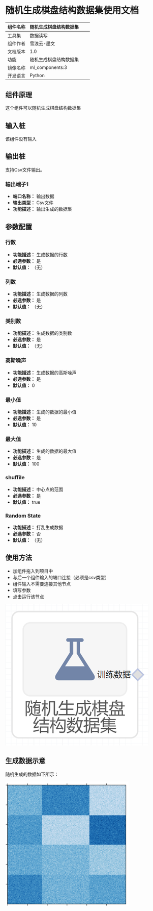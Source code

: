 # 随机生成棋盘结构数据集使用文档
| 组件名称 | 随机生成棋盘结构数据集|  |  |
| --- | --- | --- | --- |
| 工具集 | 数据读写 |  |  |
| 组件作者 | 雪浪云-墨文 |  |  |
| 文档版本 | 1.0 |  |  |
| 功能 |随机生成棋盘结构数据集 |  |  |
| 镜像名称 | ml_components:3 |  |  |
| 开发语言 | Python |  |  |

## 组件原理
这个组件可以随机生成棋盘结构数据集
## 输入桩
该组件没有输入

## 输出桩
支持Csv文件输出。
### 输出端子1

- **端口名称：** 输出数据
- **输出类型：** Csv文件
- **功能描述：** 输出生成的数据集
## 参数配置
### 行数

- **功能描述：** 生成数据的行数
- **必选参数：** 是
- **默认值：** （无）
### 列数

- **功能描述：** 生成数据的列数
- **必选参数：** 是
- **默认值：** （无）
### 类别数

- **功能描述：** 生成数据的类别数
- **必选参数：** 是
- **默认值：** （无）
### 高斯噪声

- **功能描述：** 生成数据的高斯噪声
- **必选参数：** 是
- **默认值：** 0
### 最小值

- **功能描述：** 生成的数据的最小值
- **必选参数：** 是
- **默认值：** 10
### 最大值

- **功能描述：** 生成的数据的最大值
- **必选参数：** 是
- **默认值：** 100
### shuffile

- **功能描述：** 中心点的范围
- **必选参数：** 是
- **默认值：** true
### Random State

- **功能描述：** 打乱生成数据
- **必选参数：** 否
- **默认值：** （无）



## 使用方法
- 加组件拖入到项目中
- 与后一个组件输入的端口连接（必须是csv类型）
- 组件输入不需要连接其他节点
- 填写参数
- 点击运行该节点


![](./img/随机生成棋盘结构数据集0.png)

## 生成数据示意

随机生成的数据如下所示：

![](./img/随机生成棋盘结构数据集.png)